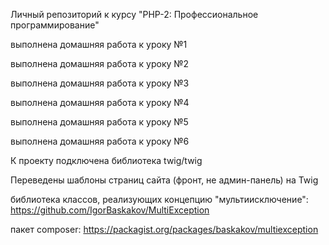 Личный репозиторий к курсу "PHP-2: Профессиональное программирование"

выполнена домашняя работа к уроку №1

выполнена домашняя работа к уроку №2

выполнена домашняя работа к уроку №3

выполнена домашняя работа к уроку №4

выполнена домашняя работа к уроку №5

выполнена домашняя работа к уроку №6

К проекту подключена библиотека twig/twig

Переведены шаблоны страниц сайта (фронт, не админ-панель) на Twig

библиотека классов, реализующих концепцию "мультиисключение": https://github.com/IgorBaskakov/MultiException

пакет composer:
https://packagist.org/packages/baskakov/multiexception